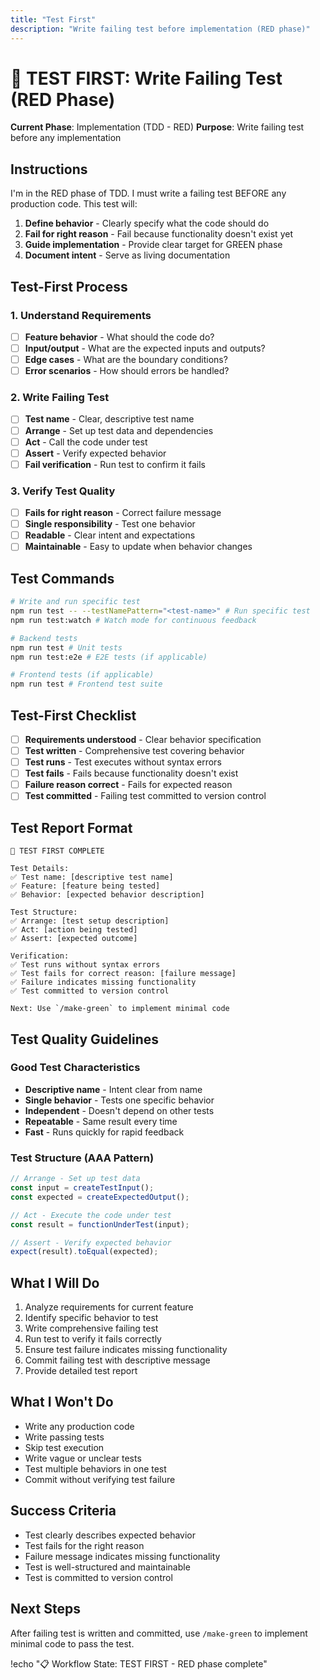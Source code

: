 ```yaml
---
title: "Test First"
description: "Write failing test before implementation (RED phase)"
---
```


# 🔴 TEST FIRST: Write Failing Test (RED Phase)

**Current Phase**: Implementation (TDD - RED)
**Purpose**: Write failing test before any implementation

## Instructions

I'm in the RED phase of TDD. I must write a failing test BEFORE any production code. This test will:

1. **Define behavior** - Clearly specify what the code should do
2. **Fail for right reason** - Fail because functionality doesn't exist yet
3. **Guide implementation** - Provide clear target for GREEN phase
4. **Document intent** - Serve as living documentation

## Test-First Process

### 1. Understand Requirements
- [ ] **Feature behavior** - What should the code do?
- [ ] **Input/output** - What are the expected inputs and outputs?
- [ ] **Edge cases** - What are the boundary conditions?
- [ ] **Error scenarios** - How should errors be handled?

### 2. Write Failing Test
- [ ] **Test name** - Clear, descriptive test name
- [ ] **Arrange** - Set up test data and dependencies
- [ ] **Act** - Call the code under test
- [ ] **Assert** - Verify expected behavior
- [ ] **Fail verification** - Run test to confirm it fails

### 3. Verify Test Quality
- [ ] **Fails for right reason** - Correct failure message
- [ ] **Single responsibility** - Test one behavior
- [ ] **Readable** - Clear intent and expectations
- [ ] **Maintainable** - Easy to update when behavior changes

## Test Commands

```bash
# Write and run specific test
npm run test -- --testNamePattern="<test-name>" # Run specific test
npm run test:watch # Watch mode for continuous feedback

# Backend tests
npm run test # Unit tests
npm run test:e2e # E2E tests (if applicable)

# Frontend tests (if applicable)
npm run test # Frontend test suite
```

## Test-First Checklist

- [ ] **Requirements understood** - Clear behavior specification
- [ ] **Test written** - Comprehensive test covering behavior
- [ ] **Test runs** - Test executes without syntax errors
- [ ] **Test fails** - Fails because functionality doesn't exist
- [ ] **Failure reason correct** - Fails for expected reason
- [ ] **Test committed** - Failing test committed to version control

## Test Report Format

```
🔴 TEST FIRST COMPLETE

Test Details:
✅ Test name: [descriptive test name]
✅ Feature: [feature being tested]
✅ Behavior: [expected behavior description]

Test Structure:
✅ Arrange: [test setup description]
✅ Act: [action being tested]
✅ Assert: [expected outcome]

Verification:
✅ Test runs without syntax errors
✅ Test fails for correct reason: [failure message]
✅ Failure indicates missing functionality
✅ Test committed to version control

Next: Use `/make-green` to implement minimal code
```

## Test Quality Guidelines

### Good Test Characteristics
- **Descriptive name** - Intent clear from name
- **Single behavior** - Tests one specific behavior
- **Independent** - Doesn't depend on other tests
- **Repeatable** - Same result every time
- **Fast** - Runs quickly for rapid feedback

### Test Structure (AAA Pattern)
```javascript
// Arrange - Set up test data
const input = createTestInput();
const expected = createExpectedOutput();

// Act - Execute the code under test
const result = functionUnderTest(input);

// Assert - Verify expected behavior
expect(result).toEqual(expected);
```

## What I Will Do

1. Analyze requirements for current feature
2. Identify specific behavior to test
3. Write comprehensive failing test
4. Run test to verify it fails correctly
5. Ensure test failure indicates missing functionality
6. Commit failing test with descriptive message
7. Provide detailed test report

## What I Won't Do

- Write any production code
- Write passing tests
- Skip test execution
- Write vague or unclear tests
- Test multiple behaviors in one test
- Commit without verifying test failure

## Success Criteria

- Test clearly describes expected behavior
- Test fails for the right reason
- Failure message indicates missing functionality
- Test is well-structured and maintainable
- Test is committed to version control

## Next Steps

After failing test is written and committed, use `/make-green` to implement minimal code to pass the test.

!echo "📋 Workflow State: TEST FIRST - RED phase complete"